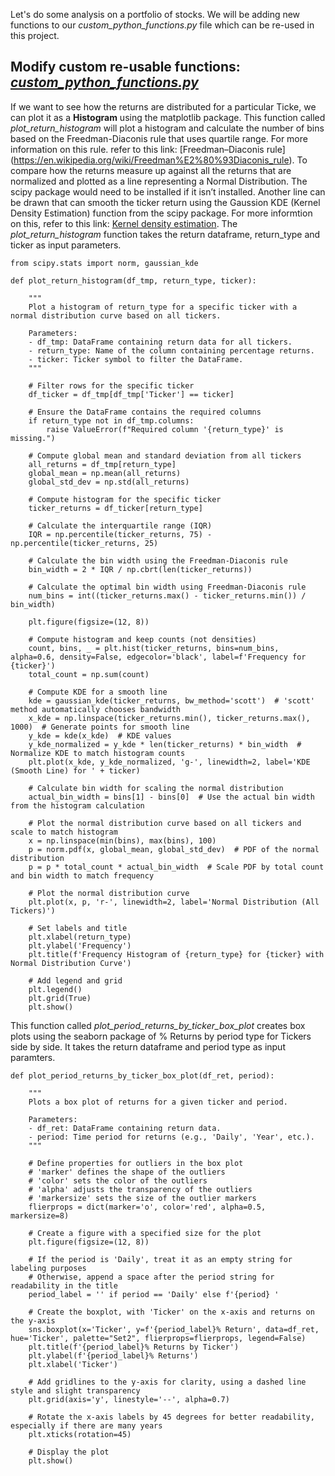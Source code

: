 Let's do some analysis on a portfolio of stocks. We will be adding new functions to our *custom_python_functions.py* file which can be re-used in this project. 

## Modify custom re-usable functions: *[custom_python_functions.py](https://github.com/danvuk567/SP500-Stock-Analysis/blob/main/Custom-Python-Functions/custom_python_functions.py)*

If we want to see how the returns are distributed for a particular Ticke, we can plot it as a **Histogram** using the matplotlib package. This function called *plot_return_histogram* will plot a histogram and calculate the number of bins based on the Freedman-Diaconis rule that uses quartile range. For more information on this rule. refer to this link: [Freedman–Diaconis rule]
(https://en.wikipedia.org/wiki/Freedman%E2%80%93Diaconis_rule). To compare how the returns measure up against all the returns that are normalized and plotted as a line representing a Normal Distribution. The scipy package would need to be installed if it isn’t installed. Another line can be drawn that can smooth the ticker return using the Gaussion KDE (Kernel Density Estimation) function from the scipy package. For more informtion on this, refer to this link: [Kernel density estimation](https://en.wikipedia.org/wiki/Kernel_density_estimation). The *plot_return_histogram* function takes the return dataframe, return_type and ticker as input parameters.


    from scipy.stats import norm, gaussian_kde
    
    def plot_return_histogram(df_tmp, return_type, ticker):
    
        """
        Plot a histogram of return_type for a specific ticker with a normal distribution curve based on all tickers.
    
        Parameters:
        - df_tmp: DataFrame containing return data for all tickers.
        - return_type: Name of the column containing percentage returns.
        - ticker: Ticker symbol to filter the DataFrame.
        """
    
        # Filter rows for the specific ticker
        df_ticker = df_tmp[df_tmp['Ticker'] == ticker]
    
        # Ensure the DataFrame contains the required columns
        if return_type not in df_tmp.columns:
            raise ValueError(f"Required column '{return_type}' is missing.")
    
        # Compute global mean and standard deviation from all tickers
        all_returns = df_tmp[return_type]
        global_mean = np.mean(all_returns)
        global_std_dev = np.std(all_returns)
    
        # Compute histogram for the specific ticker
        ticker_returns = df_ticker[return_type]
    
        # Calculate the interquartile range (IQR)
        IQR = np.percentile(ticker_returns, 75) - np.percentile(ticker_returns, 25)
    
        # Calculate the bin width using the Freedman-Diaconis rule
        bin_width = 2 * IQR / np.cbrt(len(ticker_returns))
    
        # Calculate the optimal bin width using Freedman-Diaconis rule
        num_bins = int((ticker_returns.max() - ticker_returns.min()) / bin_width)
    
        plt.figure(figsize=(12, 8))
    
        # Compute histogram and keep counts (not densities)
        count, bins, _ = plt.hist(ticker_returns, bins=num_bins, alpha=0.6, density=False, edgecolor='black', label=f'Frequency for {ticker}')
        total_count = np.sum(count)
    
        # Compute KDE for a smooth line
        kde = gaussian_kde(ticker_returns, bw_method='scott')  # 'scott' method automatically chooses bandwidth
        x_kde = np.linspace(ticker_returns.min(), ticker_returns.max(), 1000)  # Generate points for smooth line
        y_kde = kde(x_kde)  # KDE values
        y_kde_normalized = y_kde * len(ticker_returns) * bin_width  # Normalize KDE to match histogram counts   
        plt.plot(x_kde, y_kde_normalized, 'g-', linewidth=2, label='KDE (Smooth Line) for ' + ticker)
    
        # Calculate bin width for scaling the normal distribution
        actual_bin_width = bins[1] - bins[0]  # Use the actual bin width from the histogram calculation
    
        # Plot the normal distribution curve based on all tickers and scale to match histogram
        x = np.linspace(min(bins), max(bins), 100)
        p = norm.pdf(x, global_mean, global_std_dev)  # PDF of the normal distribution
        p = p * total_count * actual_bin_width  # Scale PDF by total count and bin width to match frequency

        # Plot the normal distribution curve
        plt.plot(x, p, 'r-', linewidth=2, label='Normal Distribution (All Tickers)')
    
        # Set labels and title
        plt.xlabel(return_type)
        plt.ylabel('Frequency')
        plt.title(f'Frequency Histogram of {return_type} for {ticker} with Normal Distribution Curve')
    
        # Add legend and grid
        plt.legend()
        plt.grid(True)
        plt.show() 



This function called *plot_period_returns_by_ticker_box_plot* creates box plots using the seaborn package of % Returns by period type for Tickers side by side. It takes the return dataframe and period type as input paramters.

    def plot_period_returns_by_ticker_box_plot(df_ret, period):
    
        """
        Plots a box plot of returns for a given ticker and period.
    
        Parameters:
        - df_ret: DataFrame containing return data.
        - period: Time period for returns (e.g., 'Daily', 'Year', etc.).
        """
    
        # Define properties for outliers in the box plot
        # 'marker' defines the shape of the outliers
        # 'color' sets the color of the outliers
        # 'alpha' adjusts the transparency of the outliers
        # 'markersize' sets the size of the outlier markers
        flierprops = dict(marker='o', color='red', alpha=0.5, markersize=8)

        # Create a figure with a specified size for the plot
        plt.figure(figsize=(12, 8))
    
        # If the period is 'Daily', treat it as an empty string for labeling purposes
        # Otherwise, append a space after the period string for readability in the title
        period_label = '' if period == 'Daily' else f'{period} '

        # Create the boxplot, with 'Ticker' on the x-axis and returns on the y-axis
        sns.boxplot(x='Ticker', y=f'{period_label}% Return', data=df_ret, hue='Ticker', palette="Set2", flierprops=flierprops, legend=False)
        plt.title(f'{period_label}% Returns by Ticker')  
        plt.ylabel(f'{period_label}% Returns')  
        plt.xlabel('Ticker')
                      
        # Add gridlines to the y-axis for clarity, using a dashed line style and slight transparency
        plt.grid(axis='y', linestyle='--', alpha=0.7)

        # Rotate the x-axis labels by 45 degrees for better readability, especially if there are many years
        plt.xticks(rotation=45)
    
        # Display the plot
        plt.show()
